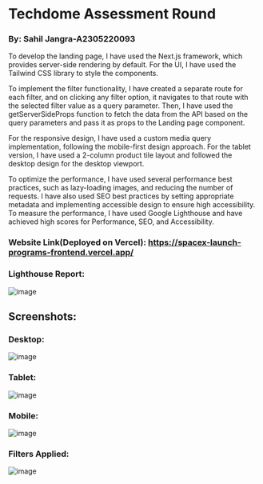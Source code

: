 # Techdome Assessment Round
### By: Sahil Jangra-A2305220093

To develop the landing page, I have used the Next.js framework, which provides server-side rendering by default. For the UI, I have used the Tailwind CSS library to style the components.

To implement the filter functionality, I have created a separate route for each filter, and on clicking any filter option, it navigates to that route with the selected filter value as a query parameter. Then, I have used the getServerSideProps function to fetch the data from the API based on the query parameters and pass it as props to the Landing page component.

For the responsive design, I have used a custom media query implementation, following the mobile-first design approach. For the tablet version, I have used a 2-column product tile layout and followed the desktop design for the desktop viewport.

To optimize the performance, I have used several performance best practices, such as lazy-loading images, and reducing the number of requests. I have also used SEO best practices by setting appropriate metadata and implementing accessible design to ensure high accessibility. To measure the performance, I have used Google Lighthouse and have achieved high scores for Performance, SEO, and Accessibility.

### Website Link(Deployed on Vercel): https://spacex-launch-programs-frontend.vercel.app/

### Lighthouse Report:
![image](https://github.com/Th0masCat/spacex-launch-programs-frontend/assets/74812563/2f39c82e-fd4a-45ec-84ab-8c9e53e79d5f)

## Screenshots:
### Desktop:
![image](https://github.com/Th0masCat/spacex-launch-programs-frontend/assets/74812563/bb097012-d54b-4e89-9f8b-f9c0557ff149)

### Tablet:
![image](https://github.com/Th0masCat/spacex-launch-programs-frontend/assets/74812563/a494b99a-f0e4-428e-8514-75c7175c14f0)

### Mobile:
![image](https://github.com/Th0masCat/spacex-launch-programs-frontend/assets/74812563/5a969e4e-b0be-4a06-975f-73451cda0e48)

### Filters Applied:
![image](https://github.com/Th0masCat/spacex-launch-programs-frontend/assets/74812563/cf6c244b-edb8-463a-a55f-d7d463ebb5e6)
